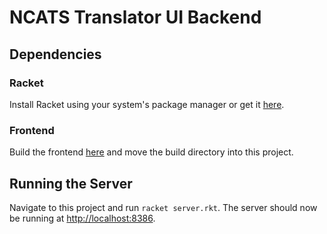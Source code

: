# NCATS Translator UI Backend

## Dependencies

### Racket

Install Racket using your system's package manager or get it [here](https://download.racket-lang.org/).

### Frontend

Build the frontend [here](https://github.com/dnsmith124/ui-prototype-one) and move the build directory into this project.

## Running the Server

Navigate to this project and run `racket server.rkt`. The server should now be running at [http://localhost:8386](http://localhost:8386).
